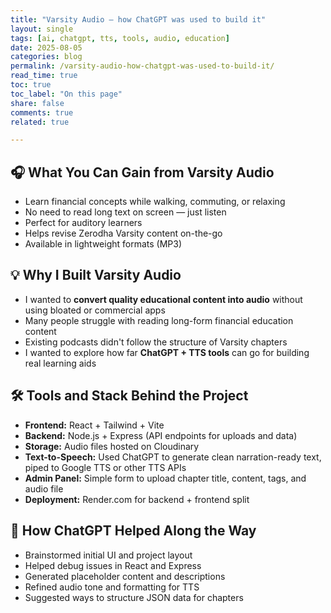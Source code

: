 ```yaml
---
title: "Varsity Audio – how ChatGPT was used to build it"
layout: single
tags: [ai, chatgpt, tts, tools, audio, education]
date: 2025-08-05
categories: blog
permalink: /varsity-audio-how-chatgpt-was-used-to-build-it/
read_time: true
toc: true
toc_label: "On this page"
share: false
comments: true
related: true

---
```


## 🎧 What You Can Gain from Varsity Audio

- Learn financial concepts while walking, commuting, or relaxing
- No need to read long text on screen — just listen
- Perfect for auditory learners
- Helps revise Zerodha Varsity content on-the-go
- Available in lightweight formats (MP3)


## 💡 Why I Built Varsity Audio

- I wanted to **convert quality educational content into audio** without using bloated or commercial apps
- Many people struggle with reading long-form financial education content
- Existing podcasts didn't follow the structure of Varsity chapters
- I wanted to explore how far **ChatGPT + TTS tools** can go for building real learning aids


## 🛠 Tools and Stack Behind the Project

- **Frontend:** React + Tailwind + Vite
- **Backend:** Node.js + Express (API endpoints for uploads and data)
- **Storage:** Audio files hosted on Cloudinary
- **Text-to-Speech:** Used ChatGPT to generate clean narration-ready text, piped to Google TTS or other TTS APIs
- **Admin Panel:** Simple form to upload chapter title, content, tags, and audio file
- **Deployment:** Render.com for backend + frontend split


## 🤖 How ChatGPT Helped Along the Way

- Brainstormed initial UI and project layout
- Helped debug issues in React and Express
- Generated placeholder content and descriptions
- Refined audio tone and formatting for TTS
- Suggested ways to structure JSON data for chapters
